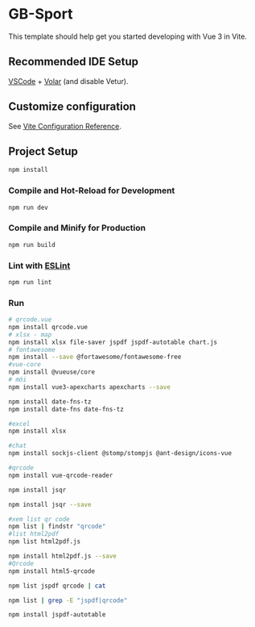 # GB-Sport

This template should help get you started developing with Vue 3 in Vite.

## Recommended IDE Setup

[VSCode](https://code.visualstudio.com/) + [Volar](https://marketplace.visualstudio.com/items?itemName=Vue.volar) (and disable Vetur).

## Customize configuration

See [Vite Configuration Reference](https://vite.dev/config/).

## Project Setup

```sh
npm install
```

### Compile and Hot-Reload for Development

```sh
npm run dev
```

### Compile and Minify for Production

```sh
npm run build
```

### Lint with [ESLint](https://eslint.org/)

```sh
npm run lint
```

### Run

```sh
# qrcode.vue
npm install qrcode.vue
# xlsx - map
npm install xlsx file-saver jspdf jspdf-autotable chart.js
# fontawesome
npm install --save @fortawesome/fontawesome-free
#vue-core
npm install @vueuse/core
# mới
npm install vue3-apexcharts apexcharts --save

npm install date-fns-tz
npm install date-fns date-fns-tz

#excel
npm install xlsx

#chat
npm install sockjs-client @stomp/stompjs @ant-design/icons-vue

#qrcode
npm install vue-qrcode-reader

npm install jsqr

npm install jsqr --save

#xem list qr code
npm list | findstr "qrcode"
#list html2pdf
npm list html2pdf.js

npm install html2pdf.js --save
#Qrcode
npm install html5-qrcode

npm list jspdf qrcode | cat

npm list | grep -E "jspdf|qrcode"

npm install jspdf-autotable
